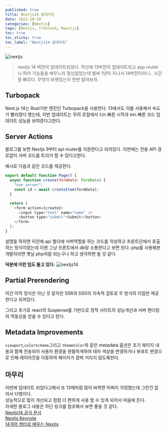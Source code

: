 ```yaml
---
published: true
title: Nextjs14 업데이트
date: 2023-10-30
categories: [Nextjs]
tags: [Nextjs, frontend, Reactjs]
toc: true
toc_sticky: true
toc_label: "Nextjs14 업데이트"
---
```


<img alt="nextjs" src="https://github.com/dev-woody/dev-woody.github.io/assets/87690037/e01f582e-fbb6-4474-acc0-91203119af83" />

> nextjs 14 버전이 업데이트되었다. 작년에 13버전이 업데이트되고 app router나 여러 기능들을 배우느라 정신없었는데 벌써 1년이 지나서 14버전이라니.. 시간 참 빠르다. 무엇이 바뀌었는지 한번 알아보자.

## Turbopack

Next.js 14는 Rust기반 엔진인 Turbopack을 사용한다. 13에서도 이를 사용해서 속도가 빨라졌다 했는데, 이번 업데이트는 무려 로컬에서 `53%` 빠른 시작과 `94%` 빠른 코드 업데이트 성능을 보여준다고한다.

## Server Actions

블로그를 보면 Nextjs 9부터 api router를 지원한다고 되어있다. 이번에는 전용 API 경로없이 서버 코드를 트리거 할 수 있다고한다.

예시로 다음과 같은 코드를 제공한다.

```js
export default function Page() {
  async function create(formData: FormData) {
    "use server";
    const id = await createItem(formData);
  }

  return (
    <form action={create}>
      <input type="text" name="name" />
      <button type="submit">Submit</button>
    </form>
  );
}
```

설명을 하자면 이전에 api 폴더에 서버역할을 하는 코드를 작성하고 프론트단에서 호출하는 방식이였는데 이젠 그냥 프론트에서 db랑 소통한다고 보면 된다. php를 사용해본 개발자라면 옛날 php처럼 되는구나 하고 생각하면 될 것 같다.

**덕분에 이런 밈도 돌고 있다.**
<img alt="nextjs14" src="https://github.com/dev-woody/dev-woody.github.io/assets/87690037/43decc30-b322-4725-babf-5463761d4f0f" />

## Partial Prerendering

이건 아직 정식은 아닌 것 같지만 SSR과 SSG의 지속적 검토로 두 방식의 이점만 제공한다고 되어있다.

그리고 추가로 react의 Suspense를 기반으로 정적 사이트의 성능개선과 서버 랜더링의 역동성을 얻을 수 있다고 한다.

## Metadata Improvements

`viewport`,`colorScheme`그리고 `themeColor`와 같은 metadata 옵션은 초기 페이지 내용과 함께 전송되어 사용자 환경을 원활하게하여 테마 색상을 변경하거나 뷰포트 변경으로 인해 레이아웃을 이동하여 페이지가 깜박 거리지 않도록한다.

## 마무리

이번에 업데이트 되었다고해서 또 13때처럼 많이 바뀌면 어쩌지 걱정했는데 그런건 없어서 다행이다.<br>
성능적으로 많이 개선되고 점점 더 편하게 사용 할 수 있게 되어서 마음에 든다.<br>
자세한 블로그 내용은 하단 링크를 참조해서 보면 좋을 것 같다.<br>
[Nextjs14 공식 문서](https://nextjs.org/blog/next-14) <br>
[Nextjs Keynote](https://nextjs.org/conf?source=post_page-----c49f9167b7c3--------------------------------) <br>
[14개의 챕터로 배우는 Nextjs](https://nextjs.org/learn?source=post_page-----c49f9167b7c3--------------------------------)
